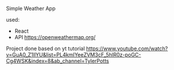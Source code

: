 Simple Weather App


used:

- React
- API https://openweathermap.org/


Project done based on yt tutorial 
https://www.youtube.com/watch?v=GuA0_Z1llYU&list=PL4kmIYeeZVM3cF_5hlR0z-poGC-Cg4WSK&index=8&ab_channel=TylerPotts
